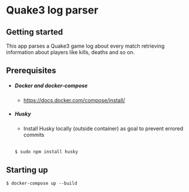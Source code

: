 # Quake3 log parser

## Getting started

This app parses a Quake3 game log about every match retrieving information about players like kills, deaths and so on.

## Prerequisites

- ##### Docker and docker-compose
    - https://docs.docker.com/compose/install/

- ##### Husky
    - Install Husky locally (outside container) as goal to prevent errored commits
    
    <br>
     
    ```
    $ sudo npm install husky
    ```

## Starting up

```
$ docker-compose up --build
```